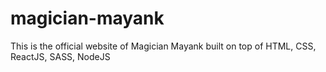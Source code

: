 # magician-mayank
This is the official website of Magician Mayank built on top of HTML, CSS, ReactJS, SASS, NodeJS
